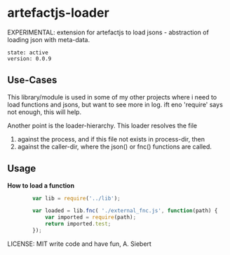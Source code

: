 artefactjs-loader
=================

EXPERIMENTAL: extension for artefactjs to load jsons - abstraction of loading json with meta-data.

    state: active
    version: 0.0.9

## Use-Cases

This library/module is used in some of my other projects where i need to load functions and jsons, but
want to see more in log. ift eno 'require' says not enough, this will help.

Another point is the loader-hierarchy. This loader resolves the file
1. against the process, and if this file not exists in process-dir, then
2. against the caller-dir, where the json() or fnc() functions are called.

## Usage

**How to load a function**
```javascript
        var lib = require('../lib');

        var loaded = lib.fnc( './external_fnc.js', function(path) {
            var imported = require(path);
            return imported.test;
        });
```

LICENSE: MIT
write code and have fun,
A. Siebert
